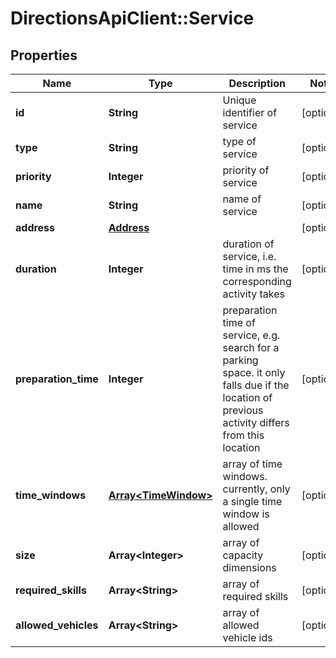 # DirectionsApiClient::Service

## Properties
Name | Type | Description | Notes
------------ | ------------- | ------------- | -------------
**id** | **String** | Unique identifier of service | [optional] 
**type** | **String** | type of service | [optional] 
**priority** | **Integer** | priority of service | [optional] 
**name** | **String** | name of service | [optional] 
**address** | [**Address**](Address.md) |  | [optional] 
**duration** | **Integer** | duration of service, i.e. time in ms the corresponding activity takes | [optional] 
**preparation_time** | **Integer** | preparation time of service, e.g. search for a parking space. it only falls due if the location of previous activity differs from this location | [optional] 
**time_windows** | [**Array&lt;TimeWindow&gt;**](TimeWindow.md) | array of time windows. currently, only a single time window is allowed | [optional] 
**size** | **Array&lt;Integer&gt;** | array of capacity dimensions | [optional] 
**required_skills** | **Array&lt;String&gt;** | array of required skills | [optional] 
**allowed_vehicles** | **Array&lt;String&gt;** | array of allowed vehicle ids | [optional] 


